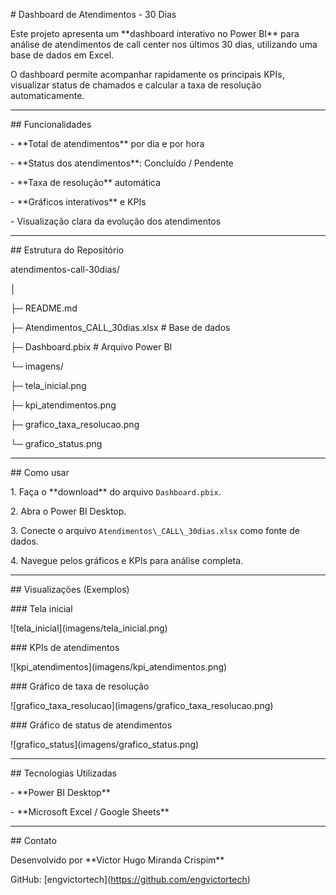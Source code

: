 \# Dashboard de Atendimentos - 30 Dias



Este projeto apresenta um \*\*dashboard interativo no Power BI\*\* para análise de atendimentos de call center nos últimos 30 dias, utilizando uma base de dados em Excel.  



O dashboard permite acompanhar rapidamente os principais KPIs, visualizar status de chamados e calcular a taxa de resolução automaticamente.



---



\## Funcionalidades



\- \*\*Total de atendimentos\*\* por dia e por hora

\- \*\*Status dos atendimentos\*\*: Concluído / Pendente

\- \*\*Taxa de resolução\*\* automática

\- \*\*Gráficos interativos\*\* e KPIs

\- Visualização clara da evolução dos atendimentos



---



\## Estrutura do Repositório



atendimentos-call-30dias/

│

├─ README.md

├─ Atendimentos\_CALL\_30dias.xlsx # Base de dados

├─ Dashboard.pbix # Arquivo Power BI

└─ imagens/

├─ tela\_inicial.png

├─ kpi\_atendimentos.png

├─ grafico\_taxa\_resolucao.png

└─ grafico\_status.png





---



\## Como usar



1\. Faça o \*\*download\*\* do arquivo `Dashboard.pbix`.  

2\. Abra o Power BI Desktop.  

3\. Conecte o arquivo `Atendimentos\_CALL\_30dias.xlsx` como fonte de dados.  

4\. Navegue pelos gráficos e KPIs para análise completa.  



---



\## Visualizações (Exemplos)



\### Tela inicial

!\[tela\_inicial](imagens/tela\_inicial.png)



\### KPIs de atendimentos

!\[kpi\_atendimentos](imagens/kpi\_atendimentos.png)



\### Gráfico de taxa de resolução

!\[grafico\_taxa\_resolucao](imagens/grafico\_taxa\_resolucao.png)



\### Gráfico de status de atendimentos

!\[grafico\_status](imagens/grafico\_status.png)



---



\## Tecnologias Utilizadas



\- \*\*Power BI Desktop\*\*  

\- \*\*Microsoft Excel / Google Sheets\*\*  



---



\## Contato



Desenvolvido por \*\*Victor Hugo Miranda Crispim\*\*  

GitHub: \[engvictortech](https://github.com/engvictortech)



